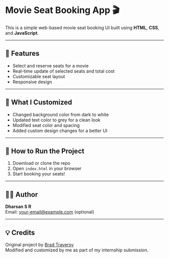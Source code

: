 # Movie Seat Booking App 🎬

This is a simple web-based movie seat booking UI built using **HTML**, **CSS**, and **JavaScript**.

---

## 🔧 Features
- Select and reserve seats for a movie
- Real-time update of selected seats and total cost
- Customizable seat layout
- Responsive design

---

## 🌟 What I Customized
- Changed background color from dark to white
- Updated text color to grey for a clean look
- Modified seat color and spacing
- Added custom design changes for a better UI

---

## 🚀 How to Run the Project
1. Download or clone the repo
2. Open `index.html` in your browser
3. Start booking your seats!

---

## 👨‍💻 Author

**Dharsan S R**  
Email: your-email@example.com (optional)

---

## 💡 Credits
Original project by [Brad Traversy](https://github.com/bradtraversy)  
Modified and customized by me as part of my internship submission.
